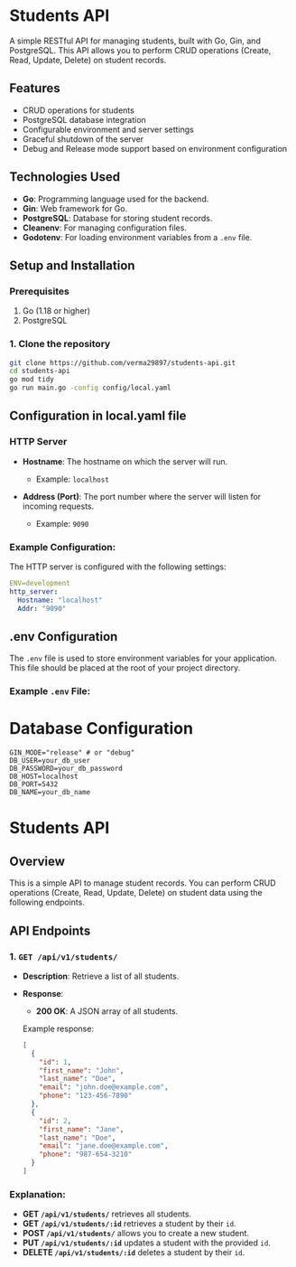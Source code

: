 # Students API

A simple RESTful API for managing students, built with Go, Gin, and PostgreSQL. This API allows you to perform CRUD operations (Create, Read, Update, Delete) on student records.

## Features
- CRUD operations for students
- PostgreSQL database integration
- Configurable environment and server settings
- Graceful shutdown of the server
- Debug and Release mode support based on environment configuration

## Technologies Used
- **Go**: Programming language used for the backend.
- **Gin**: Web framework for Go.
- **PostgreSQL**: Database for storing student records.
- **Cleanenv**: For managing configuration files.
- **Godotenv**: For loading environment variables from a `.env` file.

## Setup and Installation

### Prerequisites

1. Go (1.18 or higher)
2. PostgreSQL

### 1. Clone the repository

```bash
git clone https://github.com/verma29897/students-api.git
cd students-api
go mod tidy
go run main.go -config config/local.yaml
```

## Configuration in local.yaml file

### HTTP Server

- **Hostname**: The hostname on which the server will run.
  - Example: `localhost`
  
- **Address (Port)**: The port number where the server will listen for incoming requests.
  - Example: `9090`

### Example Configuration:

The HTTP server is configured with the following settings:

```yaml
ENV=development
http_server:
  Hostname: "localhost"
  Addr: "9090"
```

## .env Configuration

The `.env` file is used to store environment variables for your application. This file should be placed at the root of your project directory.

### Example `.env` File:

# Database Configuration
```env
GIN_MODE="release" # or "debug"
DB_USER=your_db_user
DB_PASSWORD=your_db_password
DB_HOST=localhost
DB_PORT=5432
DB_NAME=your_db_name
```




# Students API

## Overview

This is a simple API to manage student records. You can perform CRUD operations (Create, Read, Update, Delete) on student data using the following endpoints.

## API Endpoints

### 1. `GET /api/v1/students/`
- **Description**: Retrieve a list of all students.
- **Response**:
  - **200 OK**: A JSON array of all students.

  Example response:
  ```json
  [
    {
      "id": 1,
      "first_name": "John",
      "last_name": "Doe",
      "email": "john.doe@example.com",
      "phone": "123-456-7890"
    },
    {
      "id": 2,
      "first_name": "Jane",
      "last_name": "Doe",
      "email": "jane.doe@example.com",
      "phone": "987-654-3210"
    }
  ]

### Explanation:

- **GET `/api/v1/students/`** retrieves all students.
- **GET `/api/v1/students/:id`** retrieves a student by their `id`.
- **POST `/api/v1/students/`** allows you to create a new student.
- **PUT `/api/v1/students/:id`** updates a student with the provided `id`.
- **DELETE `/api/v1/students/:id`** deletes a student by their `id`.


